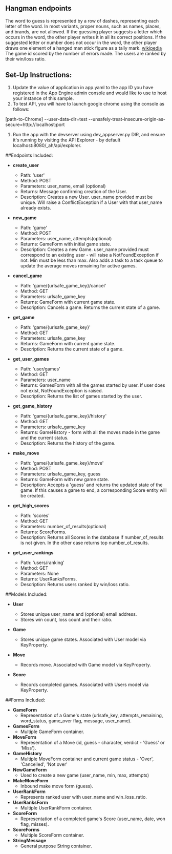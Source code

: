 ## Hangman endpoints

The word to guess is represented by a row of dashes, representing each letter of the word. In most variants, proper nouns, such as names, places, and brands, are not allowed. If the guessing player suggests a letter which occurs in the word, the other player writes it in all its correct positions. If the suggested letter or number does not occur in the word, the other player draws one element of a hanged man stick figure as a tally mark. [wikipedia](https://en.wikipedia.org/wiki/Hangman_(game))
The game id scored by the number of errors made.
The users are ranked by their win/loss ratio.


## Set-Up Instructions:
1.  Update the value of application in app.yaml to the app ID you have registered
 in the App Engine admin console and would like to use to host your instance of this sample.
1.  To test API, you will have to launch google chrome using the console as follows:

 [path-to-Chrome] --user-data-dir=test --unsafely-treat-insecure-origin-as-secure=http://localhost:port

1.  Run the app with the devserver using dev_appserver.py DIR, and ensure it's
 running by visiting the API Explorer - by default localhost:8080/_ah/api/explorer.


##Endpoints Included:
 - **create_user**
    - Path: 'user'
    - Method: POST
    - Parameters: user_name, email (optional)
    - Returns: Message confirming creation of the User.
    - Description: Creates a new User. user_name provided must be unique. Will
    raise a ConflictException if a User with that user_name already exists.

 - **new_game**
    - Path: 'game'
    - Method: POST
    - Parameters: user_name, attempts(optional)
    - Returns: GameForm with initial game state.
    - Description: Creates a new Game. user_name provided must correspond to an
    existing user - will raise a NotFoundException if not. Min must be less than
    max. Also adds a task to a task queue to update the average moves remaining
    for active games.

 - **cancel_game**
    - Path: 'game/{urlsafe_game_key}/cancel'
    - Method: GET
    - Parameters: urlsafe_game_key
    - Returns: GameForm with current game state.
    - Description: Cancels a game. Returns the current state of a game.

 - **get_game**
    - Path: 'game/{urlsafe_game_key}'
    - Method: GET
    - Parameters: urlsafe_game_key
    - Returns: GameForm with current game state.
    - Description: Returns the current state of a game.

  - **get_user_games**
    - Path: 'user/games'
    - Method: GET
    - Parameters: user_name
    - Returns: GamesForm with all the games started by user. If user does not exist,
    NotFoundException is raised.
    - Description: Returns the list of games started by the user.

  - **get_game_history**
    - Path: 'game/{urlsafe_game_key}/history'
    - Method: GET
    - Parameters: urlsafe_game_key
    - Returns: GameHistory - form with all the moves made in the game and the current
    status.
    - Description: Returns the history of the game.

 - **make_move**
    - Path: 'game/{urlsafe_game_key}/move'
    - Method: POST
    - Parameters: urlsafe_game_key, guess
    - Returns: GameForm with new game state.
    - Description: Accepts a 'guess' and returns the updated state of the game.
    If this causes a game to end, a corresponding Score entity will be created.

 - **get_high_scores**
    - Path: 'scores'
    - Method: GET
    - Parameters: number_of_results(optional)
    - Returns: ScoreForms.
    - Description: Returns all Scores in the database if number_of_results is not given.
    In the other case returns top number_of_results.

 - **get_user_rankings**
    - Path: 'users/ranking'
    - Method: GET
    - Parameters: None
    - Returns: UserRanksForms.
    - Description: Returns users ranked by win/loss ratio.


##Models Included:
 - **User**
    - Stores unique user_name and (optional) email address.
    - Stores win count, loss count and their ratio.

 - **Game**
    - Stores unique game states. Associated with User model via KeyProperty.

 - **Move**
    - Records move. Associated with Game model via KeyProperty.

 - **Score**
    - Records completed games. Associated with Users model via KeyProperty.

##Forms Included:
 - **GameForm**
    - Representation of a Game's state (urlsafe_key, attempts_remaining,
    word_status, game_over flag, message, user_name).
 - **GamesForm**
    - Multiple GameForm container.
 - **MoveForm**
    - Representation of a Move (id, guess - character, verdict - 'Guess' or 'Miss').
 - **GameHistory**
    - Multiple MoveForm container and current game status - 'Over', 'Cancelled', 'Not over'
 - **NewGameForm**
    - Used to create a new game (user_name, min, max, attempts)
 - **MakeMoveForm**
    - Inbound make move form (guess).
 - **UserRankForm**
    - Represents ranked user with user_name and win_loss_ratio.
 - **UserRanksForm**
    - Multiple UserRankForm container.
 - **ScoreForm**
    - Representation of a completed game's Score (user_name, date, won flag,
    misses).
 - **ScoreForms**
    - Multiple ScoreForm container.
 - **StringMessage**
    - General purpose String container.